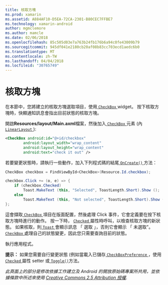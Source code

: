 ```yaml
---
title: 核取方塊
ms.prod: xamarin
ms.assetid: A884AF10-D5EA-72CA-2301-B80CEC7FFBE7
ms.technology: xamarin-android
author: mgmclemore
ms.author: mamcle
ms.date: 02/06/2018
ms.openlocfilehash: 85c505d03e7a763b24fb176b6a94c0fe43009b79
ms.sourcegitcommit: 945df041e2180cb20af08b83cc703ecd1aedc6b0
ms.translationtype: MT
ms.contentlocale: zh-TW
ms.lasthandoff: 04/04/2018
ms.locfileid: "30765749"
---
```

# <a name="checkbox"></a>核取方塊

在本節中，您將建立的核取方塊選取項目，使用[ `CheckBox` ](https://developer.xamarin.com/api/type/Android.Widget.CheckBox) widget。 按下核取方塊時，快顯通知訊息會指出目前狀態的核取方塊。

開啟**Resources/layout/Main.axml**檔案，然後加入[ `CheckBox` ](https://developer.xamarin.com/api/type/Android.Widget.CheckBox/)元素 (內[ `LinearLayout` ](https://developer.xamarin.com/api/type/Android.Widget.LinearLayout)):

```xml
<CheckBox android:id="@+id/checkbox"
        android:layout_width="wrap_content"
        android:layout_height="wrap_content"
        android:text="check it out" />
```

若要變更狀態時，請執行一些動作，加入下列程式碼的結尾[ `OnCreate()` ](https://developer.xamarin.com/api/member/Android.App.Activity.OnCreate/p/Android.OS.Bundle/Android.OS.PersistableBundle)方法：

```csharp
CheckBox checkbox = FindViewById<CheckBox>(Resource.Id.checkbox);

checkbox.Click += (o, e) => {
    if (checkbox.Checked)
        Toast.MakeText (this, "Selected", ToastLength.Short).Show ();
    else
        Toast.MakeText (this, "Not selected", ToastLength.Short).Show ();
};
```

這會擷取[ `CheckBox` ](https://developer.xamarin.com/api/type/Android.Widget.CheckBox/)項目在版面配置，然後處理 Click 事件，它會定義要在按下核取方塊時進行的動作。 按一下時， [ `Checked` ](https://developer.xamarin.com/api/property/Android.Widget.CompoundButton.Checked/)屬性時呼叫，以檢查核取方塊的新狀態。 如果核取，則[ `Toast` ](https://developer.xamarin.com/api/type/Android.Widget.Toast/)會顯示訊息 「 選取 」，否則它會顯示 「 未選取"。 [ `CheckBox` ](https://developer.xamarin.com/api/type/Android.Widget.CheckBox/)處理自己的狀態變更，因此您只需要查詢目前的狀態。

執行應用程式。

**提示：** 如果您需要自行變更狀態 (例如當載入已儲存[ `CheckBoxPreference` ](https://developer.xamarin.com/api/type/Android.Preferences.CheckBoxPreference)，使用[ `Checked` ](https://developer.xamarin.com/api/property/Android.Widget.CompoundButton.Checked)屬性 setter 或[ `Toggle()`](https://developer.xamarin.com/api/member/Android.Widget.CompoundButton.Toggle)方法。

*此頁面上的部分是修改依據工作建立及 Android 的開放原始碼專案所共用，並依據條款中所述來使用*
[*Creative Commons 2.5 Attribution 授權*](http://creativecommons.org/licenses/by/2.5/).
